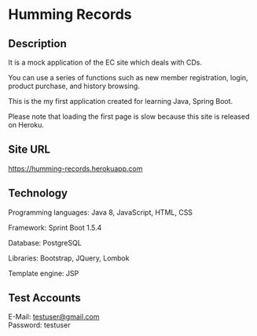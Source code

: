 # Humming Records

## Description

It is a mock application of the EC site which deals with CDs.

You can use a series of functions such as new member registration, login, product purchase, and history browsing.

This is the my first application created for learning Java, Spring Boot.

Please note that loading the first page is slow because this site is released on Heroku.

## Site URL

https://humming-records.herokuapp.com

## Technology

Programming languages: Java 8, JavaScript, HTML, CSS

Framework: Sprint Boot 1.5.4

Database: PostgreSQL

Libraries: Bootstrap, JQuery, Lombok

Template engine: JSP

## Test Accounts

E-Mail: testuser@gmail.com  
Password: testuser
